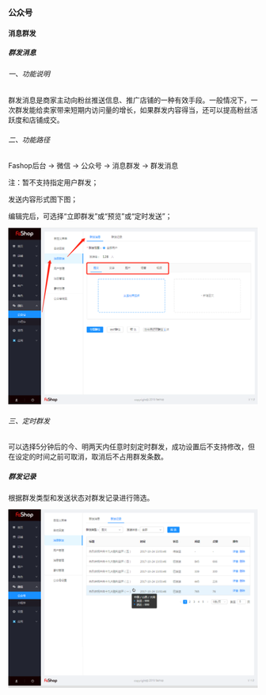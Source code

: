 ### 公众号

#### 消息群发

##### 群发消息

###### 一、功能说明

群发消息是商家主动向粉丝推送信息、推广店铺的一种有效手段。一般情况下，一次群发能给卖家带来短期内访问量的增长，如果群发内容得当，还可以提高粉丝活跃度和店铺成交。

###### 二、功能路径

Fashop后台 → 微信 → 公众号 → 消息群发 → 群发消息

注：暂不支持指定用户群发；

发送内容形式图下图；

编辑完后，可选择“立即群发”或“预览”或“定时发送”；

![](./images/huang-wechat-message.png)

###### 三、定时群发

可以选择5分钟后的今、明两天内任意时刻定时群发，成功设置后不支持修改，但在设定的时间之前可取消，取消后不占用群发条数。 

##### 群发记录

根据群发类型和发送状态对群发记录进行筛选。

![](./images/huang-wechat-message-record.png)